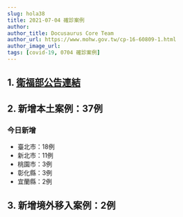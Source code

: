 ```yaml
---
slug: hola38
title: 2021-07-04 確診案例
author: 
author_title: Docusaurus Core Team
author_url: https://www.mohw.gov.tw/cp-16-60809-1.html
author_image_url: 
tags: [covid-19, 0704 確診案例]
---
```


## 1. [衛福部公告連結](https://www.cdc.gov.tw/Bulletin/Detail/OlKSN2zbT7JgzxRvLS56dw?typeid=9)

## 2. 新增本土案例：37例

### 今日新增
* 臺北市：18例
* 新北市：11例
* 桃園市：3例
* 彰化縣：3例
* 宜蘭縣：2例

## 3. 新增境外移入案例：2例
